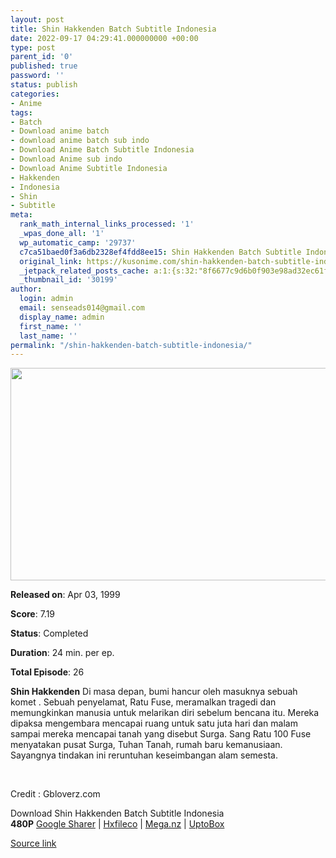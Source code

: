 ```yaml
---
layout: post
title: Shin Hakkenden Batch Subtitle Indonesia
date: 2022-09-17 04:29:41.000000000 +00:00
type: post
parent_id: '0'
published: true
password: ''
status: publish
categories:
- Anime
tags:
- Batch
- Download anime batch
- download anime batch sub indo
- Download Anime Batch Subtitle Indonesia
- Download Anime sub indo
- Download Anime Subtitle Indonesia
- Hakkenden
- Indonesia
- Shin
- Subtitle
meta:
  rank_math_internal_links_processed: '1'
  _wpas_done_all: '1'
  wp_automatic_camp: '29737'
  c7ca51baed0f3a6db2328ef4fdd8ee15: Shin Hakkenden Batch Subtitle Indonesia
  original_link: https://kusonime.com/shin-hakkenden-batch-subtitle-indonesia/
  _jetpack_related_posts_cache: a:1:{s:32:"8f6677c9d6b0f903e98ad32ec61f8deb";a:2:{s:7:"expires";i:1663433533;s:7:"payload";a:3:{i:0;a:1:{s:2:"id";i:30152;}i:1;a:1:{s:2:"id";i:30055;}i:2;a:1:{s:2:"id";i:30079;}}}}
  _thumbnail_id: '30199'
author:
  login: admin
  email: senseads014@gmail.com
  display_name: admin
  first_name: ''
  last_name: ''
permalink: "/shin-hakkenden-batch-subtitle-indonesia/"
---
```

<p><img width="604" height="340" src="{{ site.baseurl }}/assets/2022/09/Shin-Hakkenden-604x340.jpg" class="attachment-thumb-large size-thumb-large wp-post-image" alt="" loading="lazy" title="Shin Hakkenden Batch Subtitle Indonesia" srcset="https://kusonime.com/wp-content/uploads/2021/10/Shin-Hakkenden-604x340.jpg 604w, https://kusonime.com/wp-content/uploads/2021/10/Shin-Hakkenden-300x169.jpg 300w, https://kusonime.com/wp-content/uploads/2021/10/Shin-Hakkenden-1024x576.jpg 1024w, https://kusonime.com/wp-content/uploads/2021/10/Shin-Hakkenden-768x432.jpg 768w, https://kusonime.com/wp-content/uploads/2021/10/Shin-Hakkenden-1536x864.jpg 1536w, https://kusonime.com/wp-content/uploads/2021/10/Shin-Hakkenden-520x293.jpg 520w, https://kusonime.com/wp-content/uploads/2021/10/Shin-Hakkenden.jpg 1920w" sizes="(max-width: 604px) 100vw, 604px" />
<p><b>Released on</b>: Apr 03, 1999</p>
<p>
<p><b>Score</b>: 7.19</p>
<p>
<p><b>Status</b>: Completed</p>
<p>
<p><b>Duration</b>: 24 min. per ep.</p>
<p>
<p><b>Total Episode</b>: 26</p>
<p>
<p><strong>Shin Hakkenden</strong> Di masa depan, bumi hancur oleh masuknya sebuah komet . Sebuah penyelamat, Ratu Fuse, meramalkan tragedi dan memungkinkan manusia untuk melarikan diri sebelum bencana itu. Mereka dipaksa mengembara mencapai ruang untuk satu juta hari dan malam sampai mereka mencapai tanah yang disebut Surga. Sang Ratu 100 Fuse menyatakan pusat Surga, Tuhan Tanah, rumah baru kemanusiaan. Sayangnya tindakan ini reruntuhan keseimbangan alam semesta.</p>
<p>
<p> </p>
<p>
<p>Credit : Gbloverz.com</p>
<p>
<div class="smokeddl">
<div class="smokettl">Download Shin Hakkenden Batch Subtitle Indonesia</div>
<div class="smokeurl"><strong>480P</strong> <a href="https://acefile.co/f/56899731/kusonime-shin-hakkenden-rar" target="_blank" rel="noopener noreferrer">Google Sharer</a> | <a href="https://hxfile.co/l8bwgih05i21" target="_blank" rel="noopener">Hxfileco</a> | <a href="https://mega.nz/file/PmAF1KZT#yzMytmAcAICWAGo6268eSvvgh6xzLlqzio-Fxs9kjjE" target="_blank" rel="noopener noreferrer">Mega.nz</a> | <a href="https://uptobox.com/6nulxiha7391" target="_blank" rel="noopener">UptoBox</a></div>
</div>
<p><a href="https://kusonime.com/shin-hakkenden-batch-subtitle-indonesia/">Source link </a></p>

